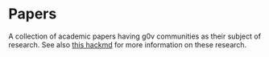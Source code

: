 
Papers
===

A collection of academic papers having g0v communities as their subject of research.  See also [this hackmd](https://g0v.hackmd.io/tpWNQTFvSOS_ZrSt2MiPWg?view) for more information on these research.
